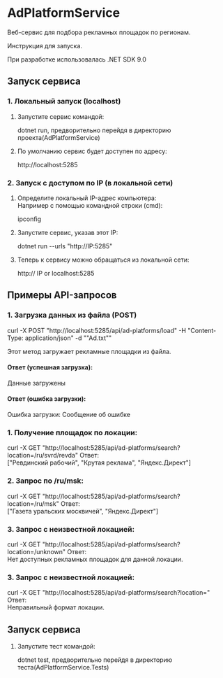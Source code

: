 # AdPlatformService  
Веб-сервис для подбора рекламных площадок по регионам.

Инструкция для запуска.

При разработке использовалась .NET SDK 9.0

## Запуск сервиса  

### 1. Локальный запуск (localhost)  
1. Запустите сервис командой:  
  
   dotnet run, предворительно перейдя в директорию проекта(AdPlatformService)
   
2. По умолчанию сервис будет доступен по адресу:
  
   http://localhost:5285
   
### 2. Запуск с доступом по IP (в локальной сети)  
1. Определите локальный IP-адрес компьютера:  
    Например с помощью командной строки (cmd):  
    
    ipconfig  

1. Запустите сервис, указав этот IP:
  
   dotnet run --urls "http://IP:5285"
   
2. Теперь к сервису можно обращаться из локальной сети:
  
   http:// IP or localhost:5285

## Примеры API-запросов  
### 1. Загрузка данных из файла (POST)  
curl -X POST "http://localhost:5285/api/ad-platforms/load" -H "Content-Type: application/json" -d "\"Ad.txt\""

Этот метод загружает рекламные площадки из файла.  
#### Ответ (успешная загрузка):  
Данные загружены
#### Ответ (ошибка загрузки):  
Ошибка загрузки: Сообщение об ошибке
### 1. Получение площадок по локации:  
curl -X GET "http://localhost:5285/api/ad-platforms/search?location=/ru/svrd/revda"
Ответ:  
["Ревдинский рабочий", "Крутая реклама", "Яндекс.Директ"]

### 2. Запрос по /ru/msk:
curl -X GET "http://localhost:5285/api/ad-platforms/search?location=/ru/msk"
Ответ:  
["Газета уральских москвичей", "Яндекс.Директ"]

### 3. Запрос с неизвестной локацией:  
curl -X GET "http://localhost:5285/api/ad-platforms/search?location=/unknown"
Ответ:  
Нет доступных рекламных площадок для данной локации.

### 3. Запрос с неизвестной локацией:  
curl -X GET "http://localhost:5285/api/ad-platforms/search?location="
Ответ:  
Неправильный формат локации.

## Запуск сервиса  
1. Запустите тест командой:  
  
   dotnet test, предворительно перейдя в директорию теста(AdPlatformService.Tests)